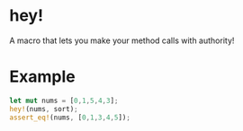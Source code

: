 # hey!

A macro that lets you make your method calls with authority!

# Example

```rust
let mut nums = [0,1,5,4,3];
hey!(nums, sort);
assert_eq!(nums, [0,1,3,4,5]);
```
